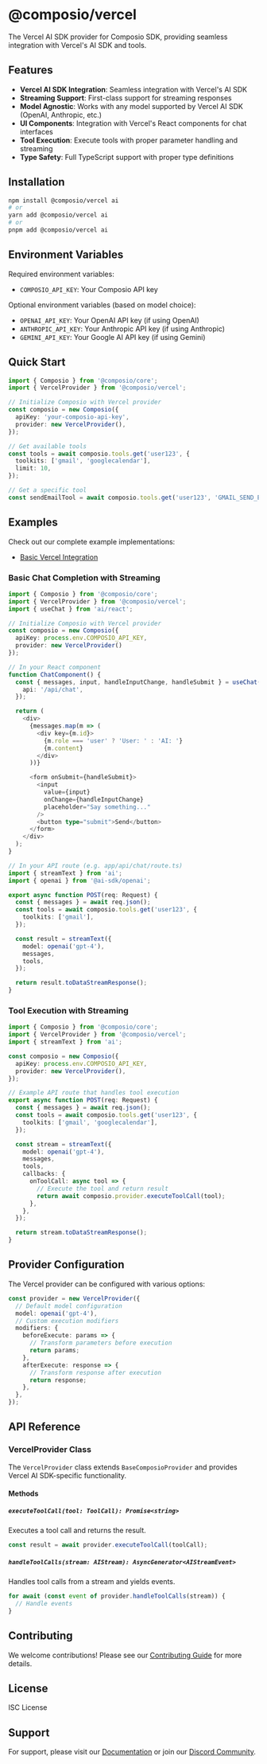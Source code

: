 # @composio/vercel

The Vercel AI SDK provider for Composio SDK, providing seamless integration with Vercel's AI SDK and tools.

## Features

- **Vercel AI SDK Integration**: Seamless integration with Vercel's AI SDK
- **Streaming Support**: First-class support for streaming responses
- **Model Agnostic**: Works with any model supported by Vercel AI SDK (OpenAI, Anthropic, etc.)
- **UI Components**: Integration with Vercel's React components for chat interfaces
- **Tool Execution**: Execute tools with proper parameter handling and streaming
- **Type Safety**: Full TypeScript support with proper type definitions

## Installation

```bash
npm install @composio/vercel ai
# or
yarn add @composio/vercel ai
# or
pnpm add @composio/vercel ai
```

## Environment Variables

Required environment variables:

- `COMPOSIO_API_KEY`: Your Composio API key

Optional environment variables (based on model choice):

- `OPENAI_API_KEY`: Your OpenAI API key (if using OpenAI)
- `ANTHROPIC_API_KEY`: Your Anthropic API key (if using Anthropic)
- `GEMINI_API_KEY`: Your Google AI API key (if using Gemini)

## Quick Start

```typescript
import { Composio } from '@composio/core';
import { VercelProvider } from '@composio/vercel';

// Initialize Composio with Vercel provider
const composio = new Composio({
  apiKey: 'your-composio-api-key',
  provider: new VercelProvider(),
});

// Get available tools
const tools = await composio.tools.get('user123', {
  toolkits: ['gmail', 'googlecalendar'],
  limit: 10,
});

// Get a specific tool
const sendEmailTool = await composio.tools.get('user123', 'GMAIL_SEND_EMAIL');
```

## Examples

Check out our complete example implementations:

- [Basic Vercel Integration](../../examples/vercel/src/index.ts)

### Basic Chat Completion with Streaming

```typescript
import { Composio } from '@composio/core';
import { VercelProvider } from '@composio/vercel';
import { useChat } from 'ai/react';

// Initialize Composio with Vercel provider
const composio = new Composio({
  apiKey: process.env.COMPOSIO_API_KEY,
  provider: new VercelProvider()
});

// In your React component
function ChatComponent() {
  const { messages, input, handleInputChange, handleSubmit } = useChat({
    api: '/api/chat',
  });

  return (
    <div>
      {messages.map(m => (
        <div key={m.id}>
          {m.role === 'user' ? 'User: ' : 'AI: '}
          {m.content}
        </div>
      ))}

      <form onSubmit={handleSubmit}>
        <input
          value={input}
          onChange={handleInputChange}
          placeholder="Say something..."
        />
        <button type="submit">Send</button>
      </form>
    </div>
  );
}

// In your API route (e.g. app/api/chat/route.ts)
import { streamText } from 'ai';
import { openai } from '@ai-sdk/openai';

export async function POST(req: Request) {
  const { messages } = await req.json();
  const tools = await composio.tools.get('user123', {
    toolkits: ['gmail'],
  });

  const result = streamText({
    model: openai('gpt-4'),
    messages,
    tools,
  });

  return result.toDataStreamResponse();
}
```

### Tool Execution with Streaming

```typescript
import { Composio } from '@composio/core';
import { VercelProvider } from '@composio/vercel';
import { streamText } from 'ai';

const composio = new Composio({
  apiKey: process.env.COMPOSIO_API_KEY,
  provider: new VercelProvider(),
});

// Example API route that handles tool execution
export async function POST(req: Request) {
  const { messages } = await req.json();
  const tools = await composio.tools.get('user123', {
    toolkits: ['gmail', 'googlecalendar'],
  });

  const stream = streamText({
    model: openai('gpt-4'),
    messages,
    tools,
    callbacks: {
      onToolCall: async tool => {
        // Execute the tool and return result
        return await composio.provider.executeToolCall(tool);
      },
    },
  });

  return stream.toDataStreamResponse();
}
```

## Provider Configuration

The Vercel provider can be configured with various options:

```typescript
const provider = new VercelProvider({
  // Default model configuration
  model: openai('gpt-4'),
  // Custom execution modifiers
  modifiers: {
    beforeExecute: params => {
      // Transform parameters before execution
      return params;
    },
    afterExecute: response => {
      // Transform response after execution
      return response;
    },
  },
});
```

## API Reference

### VercelProvider Class

The `VercelProvider` class extends `BaseComposioProvider` and provides Vercel AI SDK-specific functionality.

#### Methods

##### `executeToolCall(tool: ToolCall): Promise<string>`

Executes a tool call and returns the result.

```typescript
const result = await provider.executeToolCall(toolCall);
```

##### `handleToolCalls(stream: AIStream): AsyncGenerator<AIStreamEvent>`

Handles tool calls from a stream and yields events.

```typescript
for await (const event of provider.handleToolCalls(stream)) {
  // Handle events
}
```

## Contributing

We welcome contributions! Please see our [Contributing Guide](../../CONTRIBUTING.md) for more details.

## License

ISC License

## Support

For support, please visit our [Documentation](https://docs.composio.dev) or join our [Discord Community](https://discord.gg/composio).
